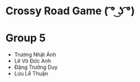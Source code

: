 # Crossy Road Game ( ͡° ͜ʖ ͡°)
# Group 5
  + Trương Nhật Ánh
  + Lê Võ Đức Anh
  + Đặng Trường Duy
  + Lưu Lễ Thuận
